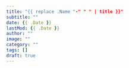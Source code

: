 ```yaml
---
title: "{{ replace .Name "-" " " | title }}"
subtitle: ""
date: {{ .Date }}
lastMod: {{ .Date }}
author: ""
image: ""
category: ""
tags: []
draft: true
---
```

